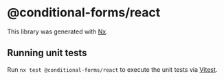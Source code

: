# @conditional-forms/react

This library was generated with [Nx](https://nx.dev).

## Running unit tests

Run `nx test @conditional-forms/react` to execute the unit tests via [Vitest](https://vitest.dev/).

<!-- trigger release -->